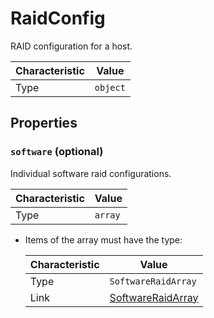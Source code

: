 <!-- THIS FILE IS AUTOMATICALLY GENERATED BY DOCBUILDER, DO NOT EDIT MANUALLY! -->

# RaidConfig

RAID configuration for a host.

| Characteristic | Value |
| -------------- | ----- |
| Type | `object` |

## Properties

### `software` (optional)

Individual software raid configurations.

| Characteristic | Value |
| -------------- | ----- |
| Type | `array` |

- Items of the array must have the type:

   | Characteristic | Value |
   | -------------- | ----- |
   | Type | `SoftwareRaidArray` |
   | Link | [SoftwareRaidArray](./SoftwareRaidArray.md) |

